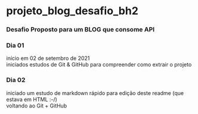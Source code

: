 # projeto_blog_desafio_bh2
### Desafio Proposto para um BLOG que consome API

### Dia 01
  início em 02 de setembro de 2021  
  iniciados estudos de Git & GitHub para compreender como extrair o projeto
  
### Dia 02
  iniciado um estudo de markdown rápido para edição deste readme (que estava em HTML :-/)  
  voltando ao Git + GitHub  
  
  
 
